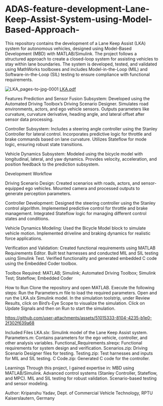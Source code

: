 # ADAS-feature-development-Lane-Keep-Assist-System-using-Model-Based-Approach-

This repository contains the development of a Lane Keep Assist (LKA) system for autonomous vehicles, designed using Model-Based Development (MBD) with MATLAB/Simulink. The project follows a structured approach to create a closed-loop system for assisting vehicles to stay within lane boundaries. The system is developed, tested, and validated using MathWorks toolboxes and includes Model-in-the-Loop (MIL) and Software-in-the-Loop (SIL) testing to ensure compliance with functional requirements.


![LKA_pages-to-jpg-0001](https://github.com/user-attachments/assets/53db8718-e549-4134-b855-9be5919766c2)
[LKA.pdf](https://github.com/user-attachments/files/18512438/LKA.pdf)

Features
Prediction and Sensor Fusion Subsystem:
Developed using the Automated Driving Toolbox’s Driving Scenario Designer. Simulates road environments, actors, and ego vehicle sensors.
Outputs parameters like curvature, curvature derivative, heading angle, and lateral offset after sensor data processing.

Controller Subsystem:
Includes a steering angle controller using the Stanley Controller for lateral control. Incorporates predictive logic for throttle and brake commands based on lane curvature.
Utilizes Stateflow for mode logic, ensuring robust state transitions.

Vehicle Dynamics Subsystem:
Modeled using the bicycle model with longitudinal, lateral, and yaw dynamics. Provides velocity, acceleration, and position feedback to the prediction subsystem.



Development Workflow

Driving Scenario Design:
Created scenarios with roads, actors, and sensor-equipped ego vehicles.
Mounted camera and processed outputs to generate perception parameters.

Controller Development:
Designed the steering controller using the Stanley control algorithm.
Implemented predictive control for throttle and brake management.
Integrated Stateflow logic for managing different control states and conditions.

Vehicle Dynamics Modeling:
Used the Bicycle Model block to simulate vehicle motion.
Implemented driveline and braking dynamics for realistic force applications.

Verification and Validation:
Created functional requirements using MATLAB Requirements Editor.
Built test harnesses and conducted MIL and SIL testing using Simulink Test.
Verified functionality and generated embedded C code using the Embedded Coder toolbox.

Toolbox Required: MATLAB; Simulink; Automated Driving Toolbox; Simulink Test; Stateflow; Embedded Coder


How to Run
Clone the repository and open MATLAB.
Execute the following steps:
Run the Parameters.m file to load the required parameters.
Open and run the LKA.slx Simulink model.
In the simulation toolstrip, under Review Results, click on Bird’s-Eye Scope to visualize the simulation.
Click on Update Signals and then on Run to start the simulation.


https://github.com/user-attachments/assets/51015333-8104-4235-b1e0-2f302f639a68



Included Files
LKA.slx: Simulink model of the Lane Keep Assist system.
Parameters.m: Contains parameters for the ego vehicle, controller, and other analysis variables.
Functional_Requirements.slreqx: Functional requirements for system design and verification.
Scenarios.zip: Driving Scenario Designer files for testing.
Testing.zip: Test harnesses and inputs for MIL and SIL testing.
C Code.zip: Generated C code for the controller.



Learnings Through this project, I gained expertise in:
MBD using MATLAB/Simulink.
Advanced control systems (Stanley Controller, Stateflow, and MPC).
MIL and SIL testing for robust validation.
Scenario-based testing and sensor modeling.



Author:
Kripanshu Yadav,
Dept. of Commercial Vehicle Technology, 
RPTU Kaiserslautern, Germany
